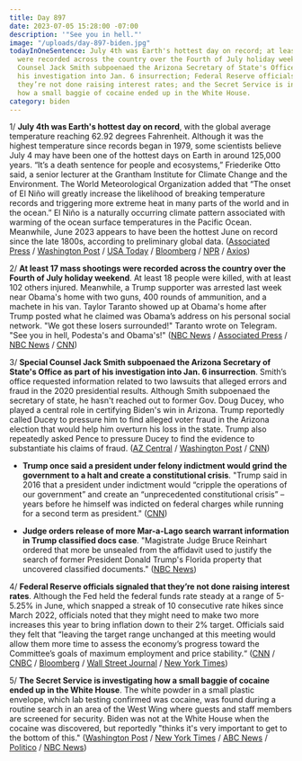 ```yaml
---
title: Day 897
date: 2023-07-05 15:28:00 -07:00
description: '"See you in hell."'
image: "/uploads/day-897-biden.jpg"
todayInOneSentence: July 4th was Earth's hottest day on record; at least 17 mass shootings
  were recorded across the country over the Fourth of July holiday weekend; Special
  Counsel Jack Smith subpoenaed the Arizona Secretary of State's Office as part of
  his investigation into Jan. 6 insurrection; Federal Reserve officials signaled that
  they’re not done raising interest rates; and the Secret Service is investigating
  how a small baggie of cocaine ended up in the White House.
category: biden
---
```


1/ **July 4th was Earth's hottest day on record**, with the global average temperature reaching 62.92 degrees Fahrenheit. Although it was the highest temperature since records began in 1979, some scientists believe July 4 may have been one of the hottest days on Earth in around 125,000 years. “It’s a death sentence for people and ecosystems,” Friederike Otto said, a senior lecturer at the Grantham Institute for Climate Change and the Environment. The World Meteorological Organization added that “The onset of El Niño will greatly increase the likelihood of breaking temperature records and triggering more extreme heat in many parts of the world and in the ocean.” El Niño is a naturally occurring climate pattern associated with warming of the ocean surface temperatures in the Pacific Ocean. Meanwhile, June 2023 appears to have been the hottest June on record since the late 1800s, according to preliminary global data. ([Associated Press](https://apnews.com/article/global-record-breaking-heat-july-27069b5380117534d78f1f40a6edc7a0) / [Washington Post](https://www.washingtonpost.com/climate-environment/2023/07/05/hottest-day-ever-recorded/) / [USA Today](https://www.usatoday.com/story/news/weather/2023/07/05/was-july-4-earths-hottest-day-heres-what-scientists-say/70383436007/) / [Bloomberg](https://www.bloomberg.com/news/articles/2023-07-04/world-records-hottest-day-ever-on-july-3?sref=MIBMEEoj) / [NPR](https://www.npr.org/2023/07/05/1186003959/el-nino-plus-climate-change-means-record-breaking-heat) / [Axios](https://www.axios.com/2023/07/05/warmest-june-global-temperatures-hottest-day))

2/ **At least 17 mass shootings were recorded across the country over the Fourth of July holiday weekend**. At least 18 people were killed, with at least 102 others injured. Meanwhile, a Trump supporter was arrested last week near Obama's home with two guns, 400 rounds of ammunition, and a machete in his van. Taylor Taranto showed up at Obama's home after Trump posted what he claimed was Obama’s address on his personal social network. "We got these losers surrounded!" Taranto wrote on Telegram. "See you in hell, Podesta's and Obama's!" ([NBC News](https://www.nbcnews.com/news/us-news/least-9-people-child-teen-hurt-dc-shooting-fourth-july-celebrations-rcna92602) / [Associated Press](https://apnews.com/article/july-fourth-mass-shootings-block-party-e666444a2689210c0535289a2140385b) / [NBC News](https://www.nbcnews.com/politics/justice-department/jan-6-defendant-arrested-obamas-home-guns-400-rounds-ammunition-van-rcna92094) / [CNN](https://www.cnn.com/2023/07/05/politics/taylor-taranto-detention-memo-obama-neighborhood-arrest/index.html))

3/ **Special Counsel Jack Smith subpoenaed the Arizona Secretary of State's Office as part of his investigation into Jan. 6 insurrection**. Smith’s office requested information related to two lawsuits that alleged errors and fraud in the 2020 presidential results. Although Smith subpoenaed the secretary of state, he hasn't reached out to former Gov. Doug Ducey, who played a central role in certifying Biden's win in Arizona. Trump reportedly called Ducey to pressure him to find alleged voter fraud in the Arizona election that would help him overturn his loss in the state. Trump also repeatedly asked Pence to pressure Ducey to find the evidence to substantiate his claims of fraud. ([AZ Central](https://www.azcentral.com/story/news/politics/arizona/2023/07/05/special-counsel-jack-smith-investigating-jan-6-issued-recent-subpoenas-in-arizona/70380923007/) / [Washington Post](https://www.washingtonpost.com/nation/2023/07/01/trump-2020-election-arizona-governor-doug-ducey/) / [CNN](https://www.cnn.com/2023/07/01/politics/trump-ducey-arizona-2020-election-overturn/index.html))

* **Trump once said a president under felony indictment would grind the government to a halt and create a constitutional crisis**. "Trump said in 2016 that a president under indictment would “cripple the operations of our government” and create an “unprecedented constitutional crisis” – years before he himself was indicted on federal charges while running for a second term as president." ([CNN](https://www.cnn.com/2023/07/03/politics/kfile-trump-president-indictment-halt-government/index.html))

* **Judge orders release of more Mar-a-Lago search warrant information in Trump classified docs case**. "Magistrate Judge Bruce Reinhart ordered that more be unsealed from the affidavit used to justify the search of former President Donald Trump's Florida property that uncovered classified documents." ([NBC News](https://www.nbcnews.com/politics/donald-trump/judge-orders-release-mar-lago-search-warrant-information-trump-classif-rcna92676))

4/ **Federal Reserve officials signaled that they’re not done raising interest rates**. Although the Fed held the federal funds rate steady at a range of 5-5.25% in June, which snapped a streak of 10 consecutive rate hikes since March 2022, officials noted that they might need to make two more increases this year to bring inflation down to their 2% target. Officials said they felt that “leaving the target range unchanged at this meeting would allow them more time to assess the economy’s progress toward the Committee’s goals of maximum employment and price stability.“ ([CNN](https://www.cnn.com/2023/07/05/economy/fed-minutes-june-meeting/index.html) / [CNBC](https://www.cnbc.com/2023/07/05/fed-minutes-july-2023-.html) / [Bloomberg](https://www.bloomberg.com/news/articles/2023-07-05/fed-minutes-reveal-divisions-over-decision-to-pause-in-june?srnd=premium&sref=MIBMEEoj) / [Wall Street Journal](https://www.wsj.com/articles/fed-officials-supported-raising-rates-after-june-pause-7b525544?mod=hp_lead_pos1) / [New York Times](https://www.nytimes.com/2023/07/05/business/economy/federal-reserve-meeting-june.html))

5/ **The Secret Service is investigating how a small baggie of cocaine ended up in the White House**. The white powder in a small plastic envelope, which lab testing confirmed was cocaine, was found during a routine search in an area of the West Wing where guests and staff members are screened for security. Biden was not at the White House when the cocaine was discovered, but reportedly "thinks it's very important to get to the bottom of this." ([Washington Post](https://www.washingtonpost.com/politics/2023/07/05/cocaine-white-house-investigation/) / [New York Times](https://www.nytimes.com/2023/07/05/us/politics/white-house-cocaine.html) / [ABC News](https://abcnews.go.com/Politics/secret-service-test-confirms-cocaine-found-white-house/story?id=100707450) / [Politico](https://www.politico.com/news/2023/07/05/white-house-cocaine-culprit-unlikely-to-be-found-law-enforcement-official-00104742) / [NBC News](https://www.nbcnews.com/politics/white-house/lab-test-confirms-white-substance-found-white-house-cocaine-rcna92660))